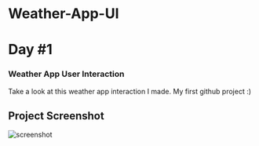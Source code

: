 # Weather-App-UI
# Day #1

### Weather App User Interaction
Take a look at this weather app interaction I made. My first github project :)

## Project Screenshot

![screenshot](![image](https://github.com/KaeKodes/Weather-App-UI/assets/136675316/ca8f27da-0add-46a8-9b01-f6cfd87520e0)
)

